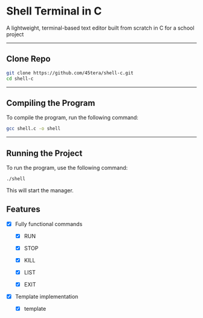 # Shell Terminal in C

A lightweight, terminal-based text editor built from scratch in C for a school project

---
## Clone Repo
```bash
git clone https://github.com/45tera/shell-c.git
cd shell-c
```
---
## Compiling the Program

To compile the program, run the following command:

```bash
gcc shell.c -o shell
```
---

## Running the Project

To run the program, use the following command:

```bash
./shell
```

This will start the manager.

## Features

- [x] Fully functional commands
    - [x] RUN
    - [x] STOP 
    - [x] KILL
    - [x] LIST   
    - [x] EXIT 

    
- [x] Template implementation
    - [x] template




